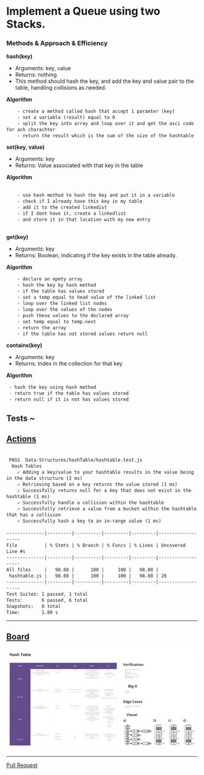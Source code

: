 # Implement a Queue using two Stacks.

### Methods & Approach & Efficiency 

**hash(key)**

- Arguments: key, value
- Returns: nothing
- This method should hash the key, and add the key and value pair to the table, handling collisions as needed.

**Algorithm**

```
    - create a method called hash that accept 1 paramter (key)
    - set a variable (result) equal to 0
    - split the key into array and loop over it and get the asci code for ach charachter
    - return the result which is the sum of the size of the hashtable

```

**set(key, value)**

- Arguments: key
- Returns: Value associated with that key in the table

**Algorithm**

```

    - use hash method to hash the key and put it in a variable
    - check if I already have this key in my table
    - add it to the created linkedist 
    - if I dont have it, create a linkedlist 
    - and store it in that location with my new entry 


```
**get(key)**

- Arguments: key
- Returns: Boolean, indicating if the key exists in the table already.

**Algorithm**

```
    - declare an epmty array
    - hash the key by hash method
    - if the table has values stored 
    - set a temp equal to head value of the linked list
    - loop over the linked list nodes
    - loop over the values of the nodes
    - push these values to the declared array
    - set temp equal to temp.next
    - return the array 
    - if the table has not stored values return null

```
**contains(key)**

- Arguments: key
- Returns: Index in the collection for that key

 **Algorithm**


```
 - hash the key using hash method
 - return true if the table has values stored
 - return null if it is not has values stored 
```

## Tests ~

## [Actions](https://github.com/wafaankoush99/data-structures-and-algorithms/actions)

```

 PASS  Data-Structures/hashTable/hashtable.test.js
  Hash Tables
    ✓ Adding a key/value to your hashtable results in the value being in the data structure (2 ms)
    ✓ Retrieving based on a key returns the value stored (1 ms)
    ✓ Successfully returns null for a key that does not exist in the hashtable (1 ms)
    ✓ Successfully handle a collision within the hashtable
    ✓ Successfully retrieve a value from a bucket within the hashtable that has a collision
    ✓ Successfully hash a key to an in-range value (1 ms)

--------------|---------|----------|---------|---------|-------------------
File          | % Stmts | % Branch | % Funcs | % Lines | Uncovered Line #s
--------------|---------|----------|---------|---------|-------------------
All files     |   98.08 |      100 |     100 |   98.08 |
 hashtable.js |   98.08 |      100 |     100 |   98.08 | 26
--------------|---------|----------|---------|---------|-------------------
Test Suites: 1 passed, 1 total
Tests:       6 passed, 6 total
Snapshots:   0 total
Time:        1.09 s
```

***


## [Board](https://miro.com/welcomeonboard/REZ1MG9Uc3dFdW13elZER0tUSEk2STl6d1JBaWc0U0IyT0Q1cjFxQU8xNW5WODVWSWsyczBZckcyb0ZkR1RuRnwzMDc0NDU3MzU3MzU4Mjc2Mjk1)

![](./hash.jpg)



***

[Pull Request](https://github.com/wafaankoush99/data-structures-and-algorithms/pull/61)





